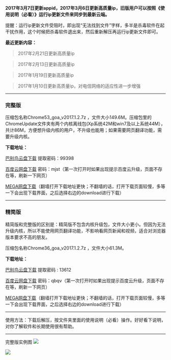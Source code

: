 **2017年3月7日更新appid，2017年3月6日更新高质量ip，旧版用户可以按照《使用说明（必看）》运行ip更新文件来同步到最新云端。**

提醒：运行ip更新文件受阻时，即出现“无法找到文件”字样，多半是杀毒软件在起干扰作用，这个时候把杀毒软件退出来，然后重新解压再运行ip更新文件即可。

**最近更新内容：**

> 2017年2月21日更新高质量ip

> 2017年2月13日更新高质量ip

> 2017年1月19日更新高质量ip

> 2017年1月10日更新高质量ip，对电信网络的适应性进一步增强

***

### 完整版

压缩包名称Chrome53_goa_v2017.1.2.7z ，文件大小149.6M。压缩包里的ChromeUpdate文件夹有两个内核离线包(Xp系统42M和win7及以上系统44M），共计86M，方便想升级内核的用户，不升级也能用；如果需要网页翻译功能，需要升级内核。

**下载地址：**

[巴别鸟云盘下载](http://www.babel.cc/share.do?s=2215429781736757) 提取密码：99398

[百度云网盘下载](http://pan.baidu.com/s/1nuZdDHZ) 密码：mjst（第一次打开时如果出现提示百度云升级，页面不存在等，刷新一下网页）

[MEGA网盘下载](https://mega.nz/#!thJ1ibBQ!XWeEihSiNYm6SwZnG2eQxRQ_K7xb_jfSDlLEWZLrUx4)（翻墙打开下载地址更快；不翻墙的话，打开下载页面较慢，多等一下会出现下载界面，之后选择右边的download进行下载）


***

### 精简版

精简版和完整版的区别是：精简版不包含内核升级包，文件大小更小。但因为无法升级内核，所以不能使用网页翻译功能，不影响看网页新闻和视频，适合对浏览器版本要求不高的朋友。

压缩包名称Chrome36_goa_v2017.1.2.7z ，文件大小61.3M。

**下载地址：**

[巴别鸟云盘下载](http://www.babel.cc/share.do?s=5529120065135472) 提取密码 : 13612

[百度云网盘下载](http://pan.baidu.com/s/1bp5mj8b) 密码：qbqv（第一次打开时如果出现提示百度云升级，页面不存在等，刷新一下网页）

[MEGA网盘下载](https://mega.nz/#!4hJkiCLK!1xus7R31MFnA3rGaduQoKNrB-4UVpWakAMFSP2h8HyE)（翻墙打开下载地址更快；不翻墙的话，打开下载页面较慢，多等一下会出现下载界面，之后选择右边的download进行下载）


***

使用方法：下载后解压，按文件夹里面的使用说明（必看）操作。好好看下说明，对你了解软件和长期使用很有帮助。

***
完整版实例图
![](https://raw.githubusercontent.com/Alvin9999/pac2/master/goagent综合版使用1.png)

![](https://raw.githubusercontent.com/Alvin9999/pac2/master/GOA1.png)